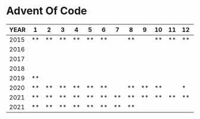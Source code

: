 # Advent Of Code

|YEAR|1|2|3|4|5|6|7|8|9|10|11|12|13|14|15|16|17|18|19|20|21|22|23|24|25|
|------|------|------|------|------|------|------|------|------|------|------|------|------|------|------|------|------|------|------|------|------|------|------|------|------|------|
|2015|**|**|**|**|**|**||**||**|**|**||**|**|**||||**|**|||||
|2016||||||||||||||||||||||||||
|2017||||||||||||||||||||||||||
|2018||||||||||||||||||||||||||
|2019|**|||||||||||||||||||||||||
|2020|**|**|**|**|**|**||**|**|**||*|**|*||||||||||||
|2021|**|**|**|**|**|**|**|**|**|**|**|**|**|**|**|**|**|**||**|**|**|**|**|**|
|2021|**|**|**|**|**|**|**|**||||||||||||||||||
